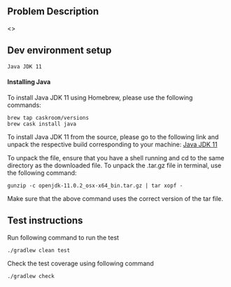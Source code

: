 ## Problem Description

<<REPLACE THIS WITH DESCRIPTION>>

## Dev environment setup

```
Java JDK 11
```

#### Installing Java

To install Java JDK 11 using Homebrew, please use the following commands:
```
brew tap caskroom/versions
brew cask install java
```

To install Java JDK 11 from the source, please go to the following link and
unpack the respective build corresponding to your machine:
[Java JDK 11](https://jdk.java.net/11/)

To unpack the file, ensure that you have a shell running and cd to the same
directory as the downloaded file. To unpack the .tar.gz file in terminal,
use the following command:

```gunzip -c openjdk-11.0.2_osx-x64_bin.tar.gz | tar xopf -```

Make sure that the above command uses the correct version of the tar file.

## Test instructions

Run following command to run the test
```
./gradlew clean test
```

Check the test coverage using following command
```
./gradlew check
```
